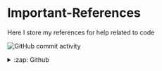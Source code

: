 # Important-References
Here I store my references for help related to code

![GitHub commit activity](https://img.shields.io/github/commit-activity/w/r-a-j/Important-References)

<details>
  <summary>:zap: Github </summary>
 
<!--START_SECTION:activity-->
- For github badges [https://shields.io/](https://shields.io/)
<!--END_SECTION:activity-->

- [Markdown syntax](https://www.markdownguide.org/basic-syntax/)

</details>
